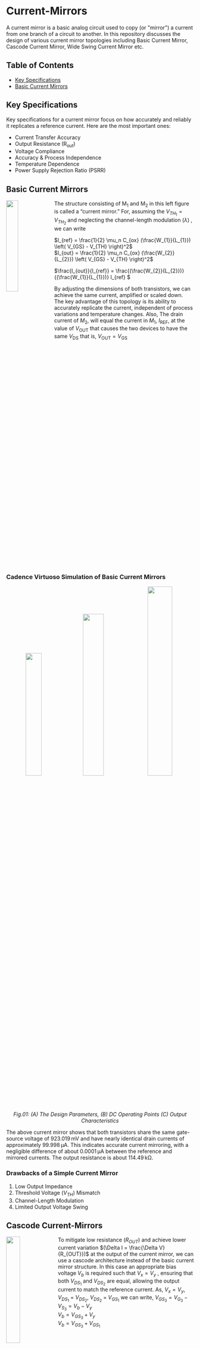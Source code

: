 # Current-Mirrors
A current mirror is a basic analog circuit used to copy (or "mirror") a current from one branch of a circuit to another. In this repository discusses the design of various current mirror topologies including Basic Current Mirror, Cascode Current Mirror, Wide Swing Current Mirror etc.
## Table of Contents
- [Key Specifications](#Key-Specifications)
- [Basic Current Mirrors](#Basic-Current-Mirrors)
## Key Specifications​
Key specifications for a current mirror focus on how accurately and reliably it replicates a reference current. Here are the most important ones:
- Current Transfer Accuracy
- Output Resistance (R<sub>out</sub>)
- Voltage Compliance
- Accuracy & Process Independence
- Temperature Dependence
- Power Supply Rejection Ratio (PSRR)
## Basic Current Mirrors
<img align="left" width="25%" src="https://github.com/user-attachments/assets/1cb43c1d-5c74-4795-913d-3f913016fa96"> The structure consisting of M<sub>1</sub> and M<sub>2</sub> in this left figure is called a “current mirror.” For, assuming the $V_{TH_{1}} = V_{TH_{2}}$ and neglecting the channel-length modulation ($\lambda$) , we can write 

$I_{ref} = \frac{1}{2} \mu_n C_{ox} (\frac{W_{1}}{L_{1}}) \left( V_{GS} - V_{TH} \right)^2$ <br> 
$I_{out} = \frac{1}{2} \mu_n C_{ox} (\frac{W_{2}}{L_{2}}) \left( V_{GS} - V_{TH} \right)^2$ <br>

$\frac{I_{out}}{I_{ref}} = \frac{(\frac{W_{2}}{L_{2}})}{(\frac{W_{1}}{L_{1}})} I_{ref} $

By adjusting the dimensions of both transistors, we can achieve the same current, amplified or scaled down. The key advantage of this topology is its ability to accurately replicate the current, independent of process variations and temperature changes. Also, The drain current of $M_2$, will equal the current in $M_1$, $I_{\text{REF}}$, at the value of $V_{\text{OUT}}$ that causes the two devices to have the same $V_{\text{DS}}$ that is, $V_{\text{OUT}} = V_{\text{GS}}$
<br clear="left"/>

### Cadence Virtuoso Simulation of Basic Current Mirrors
<p align="center" width="100%">
    <img width="29%" src="https://github.com/user-attachments/assets/9acc7709-1258-4a7e-9606-4d4bc6fe5e49"> 
    <img width="33.3%" src="https://github.com/user-attachments/assets/e679934a-ca41-4ed7-a75e-271cfdc82d7e"> 
    <img width="36%" src="https://github.com/user-attachments/assets/0361b08b-6be6-4a59-b2ec-055dc5597d57" alt> 
  <em>Fig.01: (A) The Design Parameters, (B) DC Operating Points (C) Output Characteristics </em>
</p>
The above current mirror shows that both transistors share the same gate-source voltage of 923.019 mV and have nearly identical drain currents of approximately 99.998 µA. This indicates accurate current mirroring, with a negligible difference of about 0.0001 µA between the reference and mirrored currents. The output resistance is about 114.49 kΩ.

### **Drawbacks of a Simple Current Mirror**

1. Low Output Impedance
2. Threshold Voltage ($V_{TH}$) Mismatch
3. Channel-Length Modulation
4. Limited Output Voltage Swing

## Cascode Current-Mirrors
<img align="left" width="27%" src="https://github.com/user-attachments/assets/4c2384b0-fbc4-4737-900b-ec20dfbeffd5"> To mitigate low resistance $(R_{OUT})$ and achieve lower current variation  $(\Delta I = \frac{\Delta V}{R_{OUT}})$ at the output of the current mirror, we can use a cascode architecture instead of the basic current mirror structure. In this case an appropriate bias voltage $V_b$ is required such that $V_x = V_y$ , ensuring that both $V_{DS_1}$ and $V_{DS_2}$ are equal, allowing the output current to match the reference current. As, $V_x = V_y$, $V_{DS_1}$ = $V_{DS_2}$, $V_{DS_2}$ = $V_{GS_1}$ we can write, 
$V_{GS_3} = V_{G_3} - V_{S_3} = V_{b} - V_{y}$ <br> 
$V_{b} = V_{GS_3}+V_{y}$ <br> 
$V_{b} = V_{GS_3}+V_{GS_1}$ <br>

<br clear="left"/>
<img align="left" width="25%" src="https://github.com/user-attachments/assets/d93af4d9-ae5e-469d-bbb9-0e3fa65c4720">

The $V_b$ can be established by two diode-connected devices in series provided that $V_{GS_0} + V_{GS_1} = V_{GS_3} + V_{GS_1}$  and hence $V_{GS_0} = V_{GS_3}.$  

On the otherhand the minimum required output voltage $(V_{OUT_{min}})$ to keep both $M_3$ saturation $V_{DS_3} = V_{GS_3} - V_{TH} = V_{GS_0} - V_{TH}$ <br>

Finally,  $(V_{OUT_{min}}) = 2 V_{GS_1} -  V_{TH} = 2 (V_{GS_1} - V_{TH}) + V_{TH}) = 2 V_{OV} + V_{TH} $

In summary, the cascode current mirror needs higher headroom due to additional stacked transistors but provides much better output impedance and current matching.
<br clear="left"/>
### Cadence Virtuoso Simulation of Cascode Current Mirror
